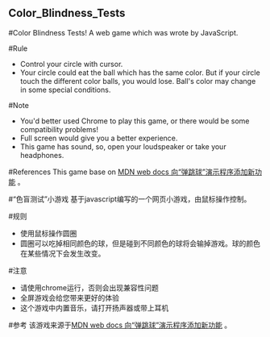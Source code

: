 ## Color_Blindness_Tests
#Color Blindness Tests!
A web game which was wrote by JavaScript.

#Rule
* Control your circle with cursor.
* Your circle could eat the ball which has the same color. But if your circle touch the different color balls, you would lose. Ball's color may change in some    special conditions.

#Note

* You'd better used Chrome to play this game, or there would be some compatibility problems!
* Full screen would give you a better experience.
* This game has sound, so, open your loudspeaker or take your headphones.

#References
This game base on [MDN web docs 向“弹跳球”演示程序添加新功能](https://developer.mozilla.org/zh-CN/docs/Learn/JavaScript/Objects/%E5%90%91%E2%80%9C%E5%BC%B9%E8%B7%B3%E7%90%83%E2%80%9D%E6%BC%94%E7%A4%BA%E7%A8%8B%E5%BA%8F%E6%B7%BB%E5%8A%A0%E6%96%B0%E5%8A%9F%E8%83%BD) 。
      
#“色盲测试”小游戏
基于javascript编写的一个网页小游戏，由鼠标操作控制。

#规则
* 使用鼠标操作圆圈
* 圆圈可以吃掉相同颜色的球，但是碰到不同颜色的球将会输掉游戏。球的颜色在某些情况下会发生改变。

#注意

* 请使用chrome运行，否则会出现兼容性问题
* 全屏游戏会给您带来更好的体验
* 这个游戏中内置音乐，请打开扬声器或带上耳机


#参考
该游戏来源于[MDN web docs 向“弹跳球”演示程序添加新功能](https://developer.mozilla.org/zh-CN/docs/Learn/JavaScript/Objects/%E5%90%91%E2%80%9C%E5%BC%B9%E8%B7%B3%E7%90%83%E2%80%9D%E6%BC%94%E7%A4%BA%E7%A8%8B%E5%BA%8F%E6%B7%BB%E5%8A%A0%E6%96%B0%E5%8A%9F%E8%83%BD) 。

